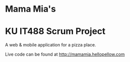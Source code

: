 # Mama Mia's
# KU IT488 Scrum Project

A web & mobile application for a pizza place.

Live code can be found at http://mamamia.hellopellow.com
